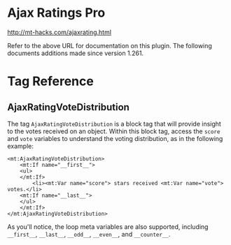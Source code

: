 # Ajax Ratings Pro

http://mt-hacks.com/ajaxrating.html

Refer to the above URL for documentation on this plugin. The following documents additions made since version 1.261.

# Tag Reference

## AjaxRatingVoteDistribution

The tag `AjaxRatingVoteDistribution` is a block tag that will provide insight to the votes received on an object. Within this block tag, access the `score` and `vote` variables to understand the voting distribution, as in the following example:

    <mt:AjaxRatingVoteDistribution>
        <mt:If name="__first__">
        <ul>
        </mt:If>
            <li><mt:Var name="score"> stars received <mt:Var name="vote"> votes.</li>
        <mt:If name="__last__">
        </ul>
        </mt:If>
    </mt:AjaxRatingVoteDistribution>

As you'll notice, the loop meta variables are also supported, including `__first__`, `__last__`, `__odd__`, `__even__`, and `__counter__`.
